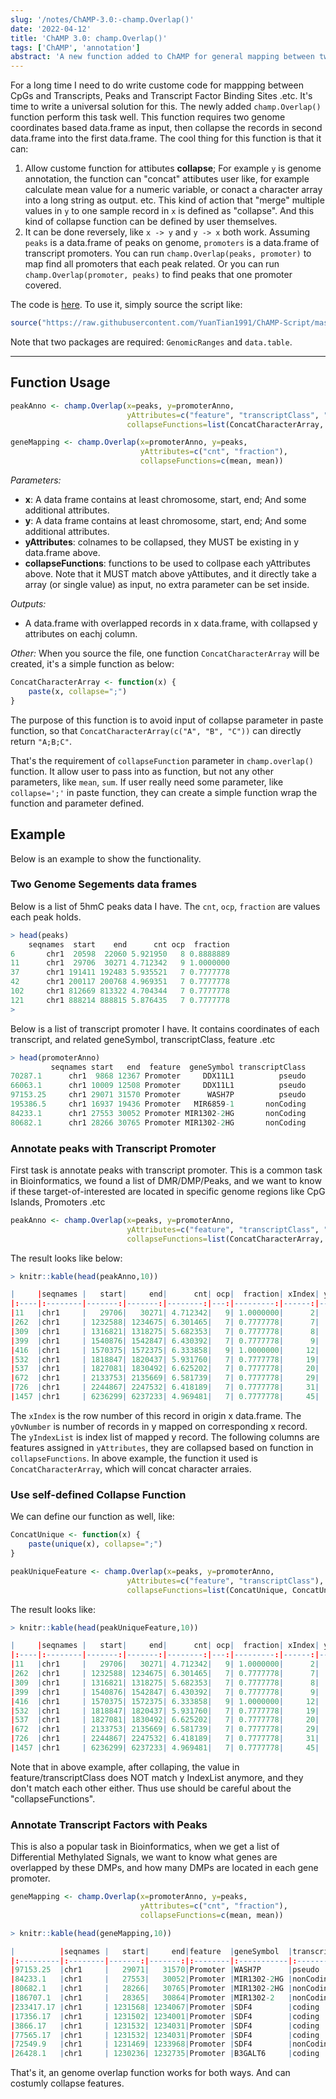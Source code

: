 ```yaml
---
slug: '/notes/ChAMP-3.0:-champ.Overlap()'
date: '2022-04-12'
title: 'ChAMP 3.0: champ.Overlap()'
tags: ['ChAMP', 'annotation']
abstract: 'A new function added to ChAMP for general mapping between two segments on genome. Like mapping CpGs, Peaks .etc to Genes, CpGIslands .etc'
---
```


For a long time I need to do write custome code for mappping between CpGs and Transcripts, Peaks and Transcript Factor Binding Sites .etc. It's time to write a universal solution for this. The newly added `champ.Overlap()` function perform this task well. This function requires two genome coordinates based data.frame as input, then collapse the records in second data.frame into the first data.frame. The cool thing for this function is that it can: 
1. Allow custome function for attibutes **collapse**; For example `y` is genome annotation, the function can "concat" attibutes user like, for example calculate mean value for a numeric variable, or conact a character array into a long string as output. etc. This kind of action that "merge" multiple values in `y` to one sample record in `x` is defined as "collapse". And this kind of collapse function can be defined by user themselves.
2. It can be done reversely, like `x -> y` and `y -> x` both work. Assuming `peaks` is a data.frame of peaks on genome, `promoters` is a data.frame of transcript promoters. You can run `champ.Overlap(peaks, promoter)` to map find all promoters that each peak related. Or you can run `champ.Overlap(promoter, peaks)` to find peaks that one promoter covered.

The code is [here](https://github.com/YuanTian1991/ChAMP-Script/blob/master/champ.overlap.R). To use it, simply source the script like:

```R
source("https://raw.githubusercontent.com/YuanTian1991/ChAMP-Script/master/champ.Overlap.R")
```

Note that two packages are required: `GenomicRanges` and `data.table`.

---

## Function Usage

```R
peakAnno <- champ.Overlap(x=peaks, y=promoterAnno, 
                          yAttributes=c("feature", "transcriptClass", "geneSymbol"), 
                          collapseFunctions=list(ConcatCharacterArray, ConcatCharacterArray, ConcatCharacterArray))

geneMapping <- champ.Overlap(x=promoterAnno, y=peaks, 
                             yAttributes=c("cnt", "fraction"), 
                             collapseFunctions=c(mean, mean))
```

*Parameters:*
* **x**: A data frame contains at least chromosome, start, end; And some additional attributes.
* **y**: A data frame contains at least chromosome, start, end; And some additional attributes.
* **yAttributes**: colnames to be collapsed, they MUST be existing in y data.frame above.
* **collapseFunctions**: functions to be used to collpase each yAttributes above. Note that it MUST match above yAttibutes, and it directly take a array (or single value) as input, no extra parameter can be set inside.

*Outputs:*
* A data.frame with overlapped records in x data.frame, with collapsed y attributes on eachj column.

*Other:*
When you source the file, one function `ConcatCharacterArray` will be created, it's a simple function as below:

```R
ConcatCharacterArray <- function(x) {
    paste(x, collapse=";")
}
```
The purpose of this function is to avoid input of collapse parameter in paste function, so that `ConcatCharacterArray(c("A", "B", "C"))` can directly return `"A;B;C"`. 

That's the requirement of `collapseFunction` parameter in `champ.overlap()` function. It allow user to pass into as function, but not any other parameters, like `mean`, `sum`. If user really need some parameter, like `collapse=';'` in paste function, they can create a simple function wrap the function and parameter defined.

## Example

Below is an example to show the functionality.

### Two Genome Segements data frames

Below is a list of 5hmC peaks data I have. The `cnt`, `ocp`, `fraction` are values each peak holds.

```R
> head(peaks)
    seqnames  start    end      cnt ocp  fraction
6       chr1  20598  22060 5.921950   8 0.8888889
11      chr1  29706  30271 4.712342   9 1.0000000
37      chr1 191411 192483 5.935521   7 0.7777778
42      chr1 200117 200768 4.969351   7 0.7777778
102     chr1 812669 813322 4.704344   7 0.7777778
121     chr1 888214 888815 5.876435   7 0.7777778
>
```

Below is a list of transcript promoter I have. It contains coordinates of each transcript, and related geneSymbol, transcriptClass, feature .etc

```R
> head(promoterAnno)
         seqnames start   end  feature  geneSymbol transcriptClass
70287.1      chr1  9868 12367 Promoter     DDX11L1          pseudo
66063.1      chr1 10009 12508 Promoter     DDX11L1          pseudo
97153.25     chr1 29071 31570 Promoter      WASH7P          pseudo
195386.5     chr1 16937 19436 Promoter   MIR6859-1       nonCoding
84233.1      chr1 27553 30052 Promoter MIR1302-2HG       nonCoding
80682.1      chr1 28266 30765 Promoter MIR1302-2HG       nonCoding
```

### Annotate peaks with Transcript Promoter

First task is annotate peaks with transcript promoter. This is a common task in Bioinformatics, we found a list of DMR/DMP/Peaks, and we want to know if these target-of-interested are located in specific genome regions like CpG Islands, Promoters .etc

```R
peakAnno <- champ.Overlap(x=peaks, y=promoterAnno, 
                          yAttributes=c("feature", "transcriptClass", "geneSymbol"), 
                          collapseFunctions=list(ConcatCharacterArray, ConcatCharacterArray, ConcatCharacterArray))
```
The result looks like below:

```R
> knitr::kable(head(peakAnno,10))

|     |seqnames |   start|     end|      cnt| ocp|  fraction| xIndex| yOvNumber|yIndexList                      |feature                                                                 |transcriptClass                                                    |geneSymbol                                                       |
|:----|:--------|-------:|-------:|--------:|---:|---------:|------:|---------:|:-------------------------------|:-----------------------------------------------------------------------|:------------------------------------------------------------------|:----------------------------------------------------------------|
|11   |chr1     |   29706|   30271| 4.712342|   9| 1.0000000|      2|         4|3;5;6;7                         |Promoter;Promoter;Promoter;Promoter                                     |pseudo;nonCoding;nonCoding;nonCoding                               |WASH7P;MIR1302-2HG;MIR1302-2HG;MIR1302-2                         |
|262  |chr1     | 1232588| 1234675| 6.301465|   7| 0.7777778|      7|         6|306;307;308;309;313;314         |Promoter;Promoter;Promoter;Promoter;Promoter;Promoter                   |coding;coding;coding;coding;nonCoding;coding                       |SDF4;SDF4;SDF4;SDF4;SDF4;B3GALT6                                 |
|309  |chr1     | 1316821| 1318275| 5.682353|   7| 0.7777778|      8|         8|370;378;379;393;395;397;398;408 |Promoter;Promoter;Promoter;Promoter;Promoter;Promoter;Promoter;Promoter |problem;nonCoding;problem;coding;problem;problem;problem;nonCoding |INTS11;INTS11;INTS11;INTS11;INTS11;INTS11;INTS11;ENSG00000240731 |
|399  |chr1     | 1540876| 1542847| 6.430392|   7| 0.7777778|      9|         3|533;534;535                     |Promoter;Promoter;Promoter                                              |coding;coding;coding                                               |TMEM240;TMEM240;TMEM240                                          |
|416  |chr1     | 1570375| 1572375| 6.333858|   9| 1.0000000|     12|         1|540                             |Promoter                                                                |nonCoding                                                          |ENSG00000215014                                                  |
|532  |chr1     | 1818847| 1820437| 5.931760|   7| 0.7777778|     19|         1|659                             |Promoter                                                                |problem                                                            |GNB1                                                             |
|537  |chr1     | 1827081| 1830492| 6.625202|   7| 0.7777778|     20|         1|663                             |Promoter                                                                |problem                                                            |GNB1                                                             |
|672  |chr1     | 2133753| 2135669| 6.581739|   7| 0.7777778|     29|         4|729;730;731;732                 |Promoter;Promoter;Promoter;Promoter                                     |coding;coding;coding;nonCoding                                     |PRKCZ;PRKCZ;PRKCZ;PRKCZ                                          |
|726  |chr1     | 2244867| 2247532| 6.418189|   7| 0.7777778|     31|         1|759                             |Promoter                                                                |nonCoding                                                          |SKI                                                              |
|1457 |chr1     | 6236299| 6237233| 4.969481|   7| 0.7777778|     45|         5|1193;1195;1196;1198;1199        |Promoter;Promoter;Promoter;Promoter;Promoter                            |coding;coding;coding;nonCoding;nonCoding                           |ICMT;ICMT;ICMT;LINC00337;LINC00337                               |
```

The `xIndex` is the row number of this record in origin x data.frame. The `yOvNumber` is number of records in y mapped on corresponding x record. The `yIndexList` is index list of mapped y record. The following columns are features assigned in `yAttributes`, they are collapsed based on function in `collapseFunctions`. In above example, the function it used is `ConcatCharacterArray`, which will concat character arraies.

### Use self-defined Collapse Function

We can define our function as well, like:

```R
ConcatUnique <- function(x) {
    paste(unique(x), collapse=";")
}

peakUniqueFeature <- champ.Overlap(x=peaks, y=promoterAnno, 
                          yAttributes=c("feature", "transcriptClass"), 
                          collapseFunctions=list(ConcatUnique, ConcatUnique))
```

The result looks like:

```R
> knitr::kable(head(peakUniqueFeature,10))

|     |seqnames |   start|     end|      cnt| ocp|  fraction| xIndex| yOvNumber|yIndexList                      |feature  |transcriptClass          |
|:----|:--------|-------:|-------:|--------:|---:|---------:|------:|---------:|:-------------------------------|:--------|:------------------------|
|11   |chr1     |   29706|   30271| 4.712342|   9| 1.0000000|      2|         4|3;5;6;7                         |Promoter |pseudo;nonCoding         |
|262  |chr1     | 1232588| 1234675| 6.301465|   7| 0.7777778|      7|         6|306;307;308;309;313;314         |Promoter |coding;nonCoding         |
|309  |chr1     | 1316821| 1318275| 5.682353|   7| 0.7777778|      8|         8|370;378;379;393;395;397;398;408 |Promoter |problem;nonCoding;coding |
|399  |chr1     | 1540876| 1542847| 6.430392|   7| 0.7777778|      9|         3|533;534;535                     |Promoter |coding                   |
|416  |chr1     | 1570375| 1572375| 6.333858|   9| 1.0000000|     12|         1|540                             |Promoter |nonCoding                |
|532  |chr1     | 1818847| 1820437| 5.931760|   7| 0.7777778|     19|         1|659                             |Promoter |problem                  |
|537  |chr1     | 1827081| 1830492| 6.625202|   7| 0.7777778|     20|         1|663                             |Promoter |problem                  |
|672  |chr1     | 2133753| 2135669| 6.581739|   7| 0.7777778|     29|         4|729;730;731;732                 |Promoter |coding;nonCoding         |
|726  |chr1     | 2244867| 2247532| 6.418189|   7| 0.7777778|     31|         1|759                             |Promoter |nonCoding                |
|1457 |chr1     | 6236299| 6237233| 4.969481|   7| 0.7777778|     45|         5|1193;1195;1196;1198;1199        |Promoter |coding;nonCoding         |
```

Note that in above example, after collaping, the value in feature/transcriptClass does NOT match y IndexList anymore, and they don't match each other either. Thus use should be careful about the "collapseFunctions".

### Annotate Transcript Factors with Peaks

This is also a popular task in Bioinformatics, when we get a list of Differential Methylated Signals, we want to know what genes are overlapped by these DMPs, and how many DMPs are located in each gene promoter.

```R
geneMapping <- champ.Overlap(x=promoterAnno, y=peaks, 
                             yAttributes=c("cnt", "fraction"), 
                             collapseFunctions=c(mean, mean))
```

```R
> knitr::kable(head(geneMapping,10))

|          |seqnames |   start|     end|feature  |geneSymbol  |transcriptClass | xIndex| yOvNumber|yIndexList |      cnt|  fraction|
|:---------|:--------|-------:|-------:|:--------|:-----------|:---------------|------:|---------:|:----------|--------:|---------:|
|97153.25  |chr1     |   29071|   31570|Promoter |WASH7P      |pseudo          |      3|         1|2          | 4.712342| 1.0000000|
|84233.1   |chr1     |   27553|   30052|Promoter |MIR1302-2HG |nonCoding       |      5|         1|2          | 4.712342| 1.0000000|
|80682.1   |chr1     |   28266|   30765|Promoter |MIR1302-2HG |nonCoding       |      6|         1|2          | 4.712342| 1.0000000|
|186707.1  |chr1     |   28365|   30864|Promoter |MIR1302-2   |nonCoding       |      7|         1|2          | 4.712342| 1.0000000|
|233417.17 |chr1     | 1231568| 1234067|Promoter |SDF4        |coding          |    306|         1|7          | 6.301465| 0.7777778|
|17356.17  |chr1     | 1231502| 1234001|Promoter |SDF4        |coding          |    307|         1|7          | 6.301465| 0.7777778|
|3866.17   |chr1     | 1231532| 1234031|Promoter |SDF4        |coding          |    308|         1|7          | 6.301465| 0.7777778|
|77565.17  |chr1     | 1231532| 1234031|Promoter |SDF4        |coding          |    309|         1|7          | 6.301465| 0.7777778|
|72549.9   |chr1     | 1231469| 1233968|Promoter |SDF4        |nonCoding       |    313|         1|7          | 6.301465| 0.7777778|
|26428.1   |chr1     | 1230236| 1232735|Promoter |B3GALT6     |coding          |    314|         1|7          | 6.301465| 0.7777778|
```

That's it, an genome overlap function works for both ways. And can costumly collapse features.